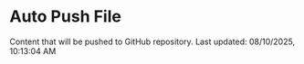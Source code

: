 # Auto Push File

Content that will be pushed to GitHub repository.
Last updated: 08/10/2025, 10:13:04 AM